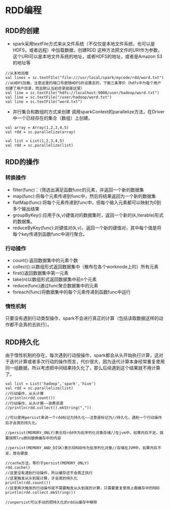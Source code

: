 # RDD编程
## RDD的创建
- spark采用textFile方式来从文件系统（不仅仅是本地文件系统，也可以是HDFS，或者远程）中加载数据，创建RDD
这种方法把文件的URI作为参数，这个URI可以是本地文件系统的地址，或者HDFS的地址，或者是Amazon S3的地址等
```
//从本地加载
val lines = sc.textFIle("file:///usr/local/spark/mycode/rdd/word.txt")
//从HDFS加载，注意这里的端口号是随HDFS的设置走的，下面三条等价（hdfs中为每个用户创建了用户目录，而且默认当前目录就是这里）
val line = sc.textFile("hdfs://localhost:9000/user/hadoop/word.txt")
val line = sc.textFile("/user/hadoop/word.txt")
val line = sc.textFile("word.txt")

```

- 并行集合和数组的方式来创建
调用sparkContext的parallelize方法，在Driver中一个已经存在的集合（数组）上创建。
```
val array = Array(1,2,3,4,5)
val rdd = sc.parallelize(array)

val list = List(1,2,3,4,5)
val rdd = sc.parallelize(list)
```
## RDD的操作
### 转换操作
- filter(func)：（筛选出满足函数func的元素，并返回一个新的数据集
- map(func):将每个元素传递到func中，然后将结果返回为一个新的数据集
- flatMap(func):将每个元素传递到func中，但每个输入元素都可以映射为0到多个输出结果
- groupByKey():应用于(k,v)键值对的数据集时，返回一个新的(k,Iterable)形式的数据集。
- reduceByKey(func):对键值对(k,v)，返回一个新的键值对，其中每个值是将每个key传递到函数func中进行聚合。
### 行动操作
- count():返回数据集中的元素个数
- collect():以数组形式返回数据集中（散布在各个worknode上的）所有元素
- first()返回数据集中第一元素
- take(n)以数组形式返回数据集中前n个元素
- reduce(func)通过func聚合数据集中的元素
- foreach(func)将数据集中的每个元素传递到函数func中运行

### 惰性机制
只要没有遇到行动类型操作，spark不会进行真正的计算（包括读取数据这样的动作都不会真的去执行）。
## RDD持久化
由于惰性机制的存在，每次遇到行动按操作，spark都会从头开始执行计算，这对于迭代计算或者多次行动的操作而言，代价很大，因为迭代计算本身经常重复使用同一组数据，所以考虑把中间结果持久化了，那么后续遇到这个结果就不用计算了。   
```
val list = List('hadoop','spark','hive')
val rdd = sc.parallelize(list)
//行动操作，从头计算
//println(rdd.count())
//行动操作，从头计算——浪费资源
//println(rdd.collect().mkString(","))

//可以使用persist来讲一个rdd标记为持久化——注意是标记为//持久化，遇到一个行动操作后才会真的持久化。

//persist(MEMORY_ONLY)表示将rdd作为反序列化对象存储//在jvm中，如果内存不足，就要按照lru原则替换缓存中的内容

//persist(MEMORY_AND_DISK)表示将RDD作为反序列化对象//存储在JVM中，如果内存不足，放在硬盘

//cache方法，等价于persist(MEMORY_ONLY)
rdd.cache()
//这里没有遇到行动操作，所以缓存还不会真正执行
//这里触发从头到尾计算，才会真的持久化
println(rdd.count())
//这里再次触发的行动操作就不需要触发从头到尾的计算，只需要重复使用上面缓存中的RDD
println(rdd.collect.mkString())

//unpersist可以手动的把持久化的rdd从缓存中移除


```



